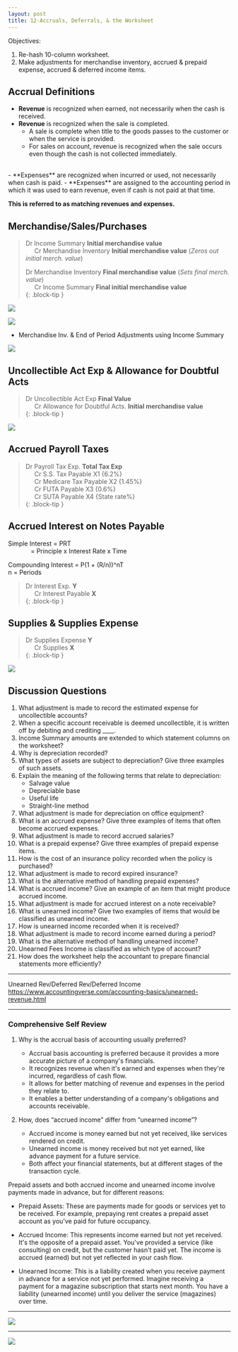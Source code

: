 ```yaml
---
layout: post
title: 12-Accruals, Deferrals, & the Worksheet
--- 
```



Objectives:

1. Re-hash 10-column worksheet.
2. Make adjustments for merchandise inventory, accrued & prepaid expense, accrued & deferred income items.


## Accrual Definitions

- **Revenue** is recognized when earned, not necessarily when the cash is received. 
- **Revenue** is recognized when the sale is completed. 
  - A sale is complete when title to the goods passes to the customer or when the service is provided. 
  - For sales on account, revenue is recognized when the sale occurs even though the cash is not collected immediately.
<br>
- **Expenses** are recognized when incurred or used, not necessarily when cash is paid. 
- **Expenses** are assigned to the accounting period in which it was used to earn revenue, even if cash is not paid at that time. 
  
**This is referred to as matching revenues and expenses.**


## Merchandise/Sales/Purchases


> Dr Income Summary **Initial merchandise value**   
> &nbsp;&nbsp;&nbsp;&nbsp;&nbsp;Cr Merchandise Inventory **Initial merchandise value**  (*Zeros out initial merch. value*)  
>   
> Dr Merchandise Inventory **Final merchandise value**  (*Sets final merch. value*)  
> &nbsp;&nbsp;&nbsp;&nbsp;&nbsp;Cr Income Summary **Final initial merchandise value**   
{: .block-tip }   

![](/assets/mc-graw-accounting-course/chap12-accurals/chap12.exer.merch.2.is.2.merch.png)

![](/assets/mc-graw-accounting-course/chap12-accurals/chap12.exer.2.png)

<!--
![](/assets/mc-graw-accounting-course/chap12-accurals/4.merch.inv.income.sum.png)

![](/assets/mc-graw-accounting-course/chap12-accurals/2.adjustments.4.merch.png)

![](/assets/mc-graw-accounting-course/chap12-accurals/2.steps.bal.adjustments.png)
-->

- Merchandise Inv. & End of Period Adjustments using Income Summary

![](/assets/mc-graw-accounting-course/chap12-accurals/3.income.summary.adjustments.png)


## Uncollectible Act Exp & Allowance for Doubtful Acts


> Dr Uncollectible Act Exp **Final Value**   
> &nbsp;&nbsp;&nbsp;&nbsp;&nbsp;Cr Allowance for Doubtful Acts. **Initial merchandise value**   
{: .block-tip }   

![](/assets/mc-graw-accounting-course/chap12-accurals/chap12.ex.3.png)


<!--
![](/assets/mc-graw-accounting-course/chap12-accurals/5.uncollectible.doubtful.acts.png)

![](/assets/mc-graw-accounting-course/chap12-accurals/doubtuful.acts.png)
-->

## Accrued Payroll Taxes


> Dr Payroll Tax Exp. **Total Tax Exp**   
> &nbsp;&nbsp;&nbsp;&nbsp;&nbsp;Cr S.S. Tax Payable X1 {6.2%}  
> &nbsp;&nbsp;&nbsp;&nbsp;&nbsp;Cr Medicare Tax Payable X2 {1.45%}  
> &nbsp;&nbsp;&nbsp;&nbsp;&nbsp;Cr FUTA Payable X3  {0.6%}  
> &nbsp;&nbsp;&nbsp;&nbsp;&nbsp;Cr SUTA Payable X4  {State rate%}  
{: .block-tip }   

## Accrued Interest on Notes Payable

Simple Interest = PRT    
&nbsp;&nbsp;&nbsp;&nbsp;&nbsp;&nbsp;&nbsp;&nbsp;&nbsp;&nbsp;&nbsp;&nbsp; = Principle x Interest Rate x Time

Compounding Interest = P(1 + (R/n))^nT    
n = Periods   

> Dr Interest Exp. **Y**    
> &nbsp;&nbsp;&nbsp;&nbsp;&nbsp;Cr Interest Payable **X**   
{: .block-tip }  

## Supplies & Supplies Expense

> Dr Supplies Expense **Y**    
> &nbsp;&nbsp;&nbsp;&nbsp;&nbsp;Cr Supplies **X**   
{: .block-tip }  

![](/assets/mc-graw-accounting-course/chap12-accurals/6.accrued.prepaid.exp.ex.supplies.png)


## Discussion Questions   

1. What adjustment is made to record the estimated expense for uncollectible accounts?
2. When a specific account receivable is deemed uncollectible, it is written off by debiting and crediting ____.
3. Income Summary amounts are extended to which statement columns on the worksheet?
4. Why is depreciation recorded?
5. What types of assets are subject to depreciation? Give three examples of such assets.
6. Explain the meaning of the following terms that relate to depreciation:
    - Salvage value
    - Depreciable base
    - Useful life
    - Straight-line method
7. What adjustment is made for depreciation on office equipment?
8. What is an accrued expense? Give three examples of items that often become accrued expenses.
9. What adjustment is made to record accrued salaries?
10. What is a prepaid expense? Give three examples of prepaid expense items.
11. How is the cost of an insurance policy recorded when the policy is purchased?
12. What adjustment is made to record expired insurance?
13. What is the alternative method of handling prepaid expenses?
14. What is accrued income? Give an example of an item that might produce accrued income.
15. What adjustment is made for accrued interest on a note receivable?
16. What is unearned income? Give two examples of items that would be classified as unearned income.
17. How is unearned income recorded when it is received?
18. What adjustment is made to record income earned during a period?
19. What is the alternative method of handling unearned income?
20. Unearned Fees Income is classified as which type of account?
21. How does the worksheet help the accountant to prepare financial statements more efficiently?


---

Unearned Rev/Deferred Rev/Deferred Income
https://www.accountingverse.com/accounting-basics/unearned-revenue.html


---

### Comprehensive Self Review

1. Why is the accrual basis of accounting usually preferred?  
   - Accrual basis accounting is preferred because it provides a more accurate picture of a company's financials. 
   - It recognizes revenue when it's earned and expenses when they're incurred, regardless of cash flow. 
   - It allows for better matching of revenue and expenses in the period they relate to.
   - It enables a better understanding of a company's obligations and accounts receivable.

2. How, does “accrued income” differ from “unearned income”?
   - Accrued income is money earned but not yet received, like services rendered on credit. 
   - Unearned income is money received but not yet earned, like advance payment for a future service. 
   - Both affect your financial statements, but at different stages of the transaction cycle.

Prepaid assets and both accrued income and unearned income involve payments made in advance, but for different reasons:

- Prepaid Assets: These are payments made for goods or services yet to be received.  For example, prepaying rent creates a prepaid asset account as you've paid for future occupancy.

- Accrued Income: This represents income earned but not yet received. It's the opposite of a prepaid asset. You've provided a service (like consulting) on credit, but the customer hasn't paid yet. The income is accrued (earned) but not yet reflected in your cash flow.

- Unearned Income: This is a liability created when you receive payment in advance for a service not yet performed.  Imagine receiving a payment for a magazine subscription that starts next month. You have a liability (unearned income) until you deliver the service (magazines) over time.


---



![](/assets/mc-graw-accounting-course/chap12-accurals/7.unearned.income.4.publishing.example.png)

---

![](/assets/mc-graw-accounting-course/chap12-accurals/8.over.all.review.png)